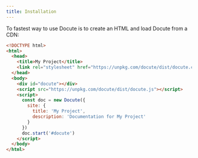 ```yaml
---
title: Installation
---
```

To fastest way to use Docute is to create an HTML and load Docute from a CDN:

```html
<!DOCTYPE html>
<html>
  <head>
    <title>My Project</title>
    <link rel="stylesheet" href="https://unpkg.com/docute/dist/docute.css">
  </head>
  <body>
    <div id="docute"></div>
    <script src="https://unpkg.com/docute/dist/docute.js"></script>
    <script>
      const doc = new Docute({
        site: {
          title: 'My Project',
          description: 'Documentation for My Project'
        }
      })
      doc.start('#docute')
    </script>
  </body>
</html>
```

